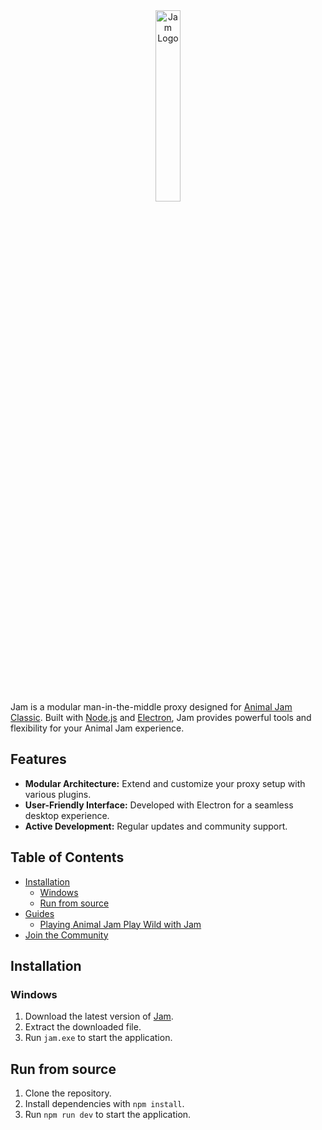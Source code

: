 <div align="center">
  <img src="https://i.imgur.com/Fe6Uvjs.png" alt="Jam Logo" width="28%" />
</div>

Jam is a modular man-in-the-middle proxy designed for [Animal Jam Classic](https://classic.animaljam.com). Built with [Node.js](https://nodejs.org) and [Electron](https://www.electronjs.org), Jam provides powerful tools and flexibility for your Animal Jam experience.

## Features

- **Modular Architecture:** Extend and customize your proxy setup with various plugins.
- **User-Friendly Interface:** Developed with Electron for a seamless desktop experience.
- **Active Development:** Regular updates and community support.

## Table of Contents

- [Installation](#installation)
  - [Windows](#windows)
  - [Run from source](#run-from-source)
- [Guides](#guides)
  - [Playing Animal Jam Play Wild with Jam](docs/play-wild.md)
- [Join the Community](#join-the-community)


## Installation

### Windows

1. Download the latest version of [Jam](https://github.com/sxip/jam/releases/latest).
2. Extract the downloaded file.
3. Run `jam.exe` to start the application.

## Run from source

1. Clone the repository.
2. Install dependencies with `npm install`.
3. Run `npm run dev` to start the application.
